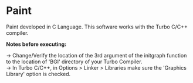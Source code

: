 # Paint
<p>Paint developed in C Language. This software works with the Turbo C/C++ compiler.</p>

<p><strong>Notes before executing:</strong></p>
<p>
-> Change/Verify the location of the 3rd argument of the initgraph function to the location of 'BGI' directory of your Turbo Compiler.<br>
-> In Turbo C/C++, in Options > Linker > Libraries make sure the 'Graphics Library' option is checked.<br>
</p>

